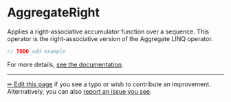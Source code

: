 # AggregateRight

Applies a right-associative accumulator function over a sequence.
This operator is the right-associative version of the Aggregate LINQ operator.

```c# --destination-file ../code/Program.cs --region statements --project ../code/TryMoreLinq.csproj
// TODO add example
```

For more details, [see the documentation][doc].

---

[&#x270F; Edit this page][edit] if you see a typo or wish to contribute an
improvement. Alternatively, you can also [report an issue you see][issue].


[edit]: https://github.com/morelinq/try/edit/master/aggregate-right.md
[issue]: https://github.com/morelinq/try/issues/new?title=AggregateRight
[doc]: https://morelinq.github.io/3.1/ref/api/html/Overload_MoreLinq_MoreEnumerable_AggregateRight.htm
